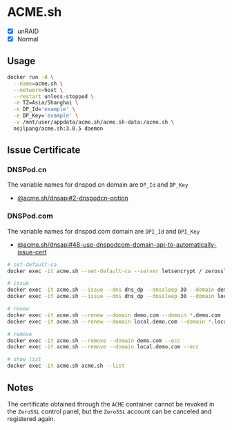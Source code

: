 # ACME.sh

- [x] unRAID
- [x] Normal

## Usage

```sh
docker run -d \
  --name=acme.sh \
  --network=host \
  --restart unless-stopped \
  -e TZ=Asia/Shanghai \
  -e DP_Id='example' \
  -e DP_Key='example' \
  -v /mnt/user/appdata/acme.sh/acme.sh-data:/acme.sh \
  neilpang/acme.sh:3.0.5 daemon
```

## Issue Certificate

### DNSPod.cn

The variable names for dnspod.cn domain are `DP_Id` and `DP_Key`

- [@acme.sh/dnsapi#2-dnspodcn-option](https://github.com/acmesh-official/acme.sh/wiki/dnsapi#2-dnspodcn-option)

### DNSPod.com

The variable names for dnspod.com domain are `DPI_Id` and `DPI_Key`

- [@acme.sh/dnsapi#48-use-dnspodcom-domain-api-to-automatically-issue-cert](https://github.com/acmesh-official/acme.sh/wiki/dnsapi#48-use-dnspodcom-domain-api-to-automatically-issue-cert)

```sh
# set-default-ca
docker exec -it acme.sh --set-default-ca --server letsencrypt / zerossl

# issue
docker exec -it acme.sh --issue --dns dns_dp --dnssleep 30 --domain demo.com --domain *.demo.com --keylength ec-256 --email example@gmail.com
docker exec -it acme.sh --issue --dns dns_dp --dnssleep 30 --domain local.demo.com --domain *.local.demo.com --keylength ec-256 --email example@gmail.com

# renew
docker exec -it acme.sh --renew --domain demo.com --domain *.demo.com --ecc --force
docker exec -it acme.sh --renew --domain local.demo.com --domain *.local.demo.com --ecc --force

# remove
docker exec -it acme.sh --remove --domain demo.com --ecc
docker exec -it acme.sh --remove --domain local.demo.com --ecc

# show list
docker exec -it acme.sh acme.sh --list
```

## Notes

The certificate obtained through the `ACME` container cannot be revoked in the `ZeroSSL` control panel, but the `ZeroSSL` account can be canceled and registered again.

